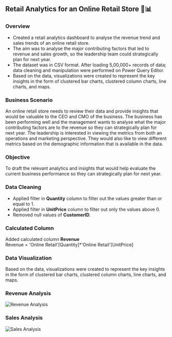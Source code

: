 
## Retail Analytics for an Online Retail Store 🛒📊

### Overview
* Created a retail analytics dashboard to analyse the revenue trend and sales trends of an online retail store.
* The aim was to analyse the major contributing factors that led to revenue and sales growth, so the leadership team could strategically plan for next year.
* The dataset was in CSV format. After loading 5,00,000+ records of data; data cleaning and manipulation were performed on Power Query Editor.
* Based on the data, visualizations were created to represent the key insights in the form of clustered bar charts, clustered column charts, line charts, and maps.

### Business Scenario
An online retail store needs to review their data and provide insights that would be valuable to the CEO and CMO of the business. The business has been performing well and the management wants to analyse what the major contributing factors are to the revenue so they can strategically plan for next year.
The leadership is interested in viewing the metrics from both an operations and marketing perspective. They would also like to view different metrics based on the demographic information that is available in the data.

### Objective
To draft the relevant analytics and insights that would help evaluate the current business performance so they can strategically plan for next year.

### Data Cleaning

* Applied filter in **Quantity** column to filter out the values greater than or equal to 1.
* Applied filter in **UnitPrice** column to filter out only the values above 0.
* Removed null values of **CustomerID**.

### Calculated Column

Added calculated column **Revenue**<br>
Revenue = 'Online Retail'[Quantity]*'Online Retail'[UnitPrice] 

### Data Visualization

Based on the data, visualizations were created to represent the key insights in the form of clustered bar charts, clustered column charts, line charts, and maps.

### Revenue Analysis

![Revenue Analysis](https://i.imgur.com/QQ5HI8X.jpeg)

### Sales Analysis
![Sales Analysis](https://i.imgur.com/gzRKe9b.jpeg)
